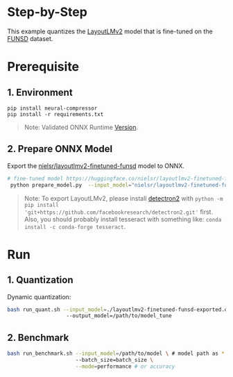 # Step-by-Step

This example quantizes the [LayoutLMv2](https://huggingface.co/microsoft/layoutlmv2-base-uncased) model that is fine-tuned on the [FUNSD](https://huggingface.co/datasets/nielsr/funsd) dataset.

# Prerequisite

## 1. Environment

```shell
pip install neural-compressor
pip install -r requirements.txt
```

> Note: Validated ONNX Runtime [Version](/docs/source/installation_guide.md#validated-software-environment).

## 2. Prepare ONNX Model

Export the [nielsr/layoutlmv2-finetuned-funsd](https://huggingface.co/nielsr/layoutlmv2-finetuned-funsd) model to ONNX.

```bash
# fine-tuned model https://huggingface.co/nielsr/layoutlmv2-finetuned-funsd
 python prepare_model.py  --input_model="nielsr/layoutlmv2-finetuned-funsd" --output_model="layoutlmv2-finetuned-funsd-exported.onnx"
```

> Note: To export LayoutLMv2, please install [detectron2](https://github.com/facebookresearch/detectron2) with `python -m pip install 'git+https://github.com/facebookresearch/detectron2.git'` first. Also, you should probably install tesseract with something like: `conda install -c conda-forge tesseract`.

# Run

## 1. Quantization

Dynamic quantization:

```bash
bash run_quant.sh --input_model=./layoutlmv2-finetuned-funsd-exported.onnx \ # onnx model path as *.onnx
                   --output_model=/path/to/model_tune 
```

## 2. Benchmark

```bash
bash run_benchmark.sh --input_model=/path/to/model \ # model path as *.onnx
                      --batch_size=batch_size \
                      --mode=performance # or accuracy
```
